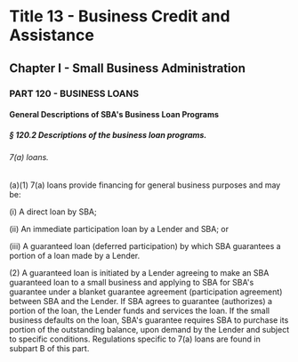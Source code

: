
# Title 13 - Business Credit and Assistance
## Chapter I - Small Business Administration
### PART 120 - BUSINESS LOANS
#### General Descriptions of SBA's Business Loan Programs
##### § 120.2 Descriptions of the business loan programs.
###### 7(a) loans.

(a)(1) 7(a) loans provide financing for general business purposes and may be:

(i) A direct loan by SBA;

(ii) An immediate participation loan by a Lender and SBA; or

(iii) A guaranteed loan (deferred participation) by which SBA guarantees a portion of a loan made by a Lender.

(2) A guaranteed loan is initiated by a Lender agreeing to make an SBA guaranteed loan to a small business and applying to SBA for SBA's guarantee under a blanket guarantee agreement (participation agreement) between SBA and the Lender. If SBA agrees to guarantee (authorizes) a portion of the loan, the Lender funds and services the loan. If the small business defaults on the loan, SBA's guarantee requires SBA to purchase its portion of the outstanding balance, upon demand by the Lender and subject to specific conditions. Regulations specific to 7(a) loans are found in subpart B of this part.
